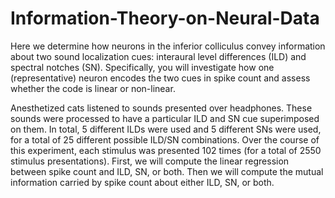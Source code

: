 # Information-Theory-on-Neural-Data
Here we determine how neurons in the inferior colliculus convey information about two sound localization cues: interaural level differences (ILD) and spectral notches (SN). Specifically, you will investigate how one (representative) neuron encodes the two cues in spike count and assess whether the code is linear or non-linear.


Anesthetized cats listened to sounds presented over headphones. These sounds were processed to have a particular ILD and SN cue superimposed on them. In total, 5 different
ILDs were used and 5 different SNs were used, for a total of 25 different possible ILD/SN combinations. Over the course of this experiment, each stimulus was presented 102 times (for a total of 2550 stimulus presentations). First, we will compute the linear regression between spike count and ILD, SN, or both. Then we will compute the mutual information carried by spike count about either ILD, SN, or both. 

